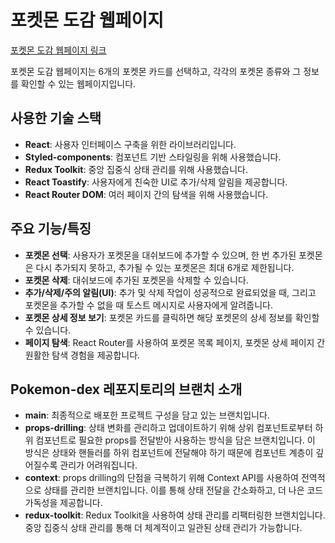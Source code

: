 # 포켓몬 도감 웹페이지
[포켓몬 도감 웹페이지 링크](pokemon-dex-puce.vercel.app)


포켓몬 도감 웹페이지는 6개의 포켓몬 카드를 선택하고, 각각의 포켓몬 종류와 그 정보를 확인할 수 있는 웹페이지입니다.

## 사용한 기술 스택

- **React**: 사용자 인터페이스 구축을 위한 라이브러리입니다.
- **Styled-components**: 컴포넌트 기반 스타일링을 위해 사용했습니다.
- **Redux Toolkit**: 중앙 집중식 상태 관리를 위해 사용했습니다.
- **React Toastify**: 사용자에게 친숙한 UI로 추가/삭제 알림을 제공합니다.
- **React Router DOM**: 여러 페이지 간의 탐색을 위해 사용했습니다.

## 주요 기능/특징

- **포켓몬 선택**: 사용자가 포켓몬을 대쉬보드에 추가할 수 있으며, 한 번 추가된 포켓몬은 다시 추가되지 못하고, 추가될 수 있는 포켓몬은 최대 6개로 제한됩니다.
- **포켓몬 삭제**: 대쉬보드에 추가된 포켓몬을 삭제할 수 있습니다.
- **추가/삭제/주의 알림(UI)**: 추가 및 삭제 작업이 성공적으로 완료되었을 때, 그리고 포켓몬을 추가할 수 없을 때 토스트 메시지로 사용자에게 알려줍니다.
- **포켓몬 상세 정보 보기**: 포켓몬 카드를 클릭하면 해당 포켓몬의 상세 정보를 확인할 수 있습니다.
- **페이지 탐색**: React Router를 사용하여 포켓몬 목록 페이지, 포켓몬 상세 페이지 간 원활한 탐색 경험을 제공합니다.

## Pokemon-dex 레포지토리의 브랜치 소개
- **main**: 최종적으로 배포한 프로젝트 구성을 담고 있는 브랜치입니다.
- **props-drilling**: 상태 변화를 관리하고 업데이트하기 위해 상위 컴포넌트로부터 하위 컴포넌트로 필요한 props를 전달받아 사용하는 방식을 담은 브랜치입니다. 이 방식은 상태와 핸들러를 하위 컴포넌트에 전달해야 하기 때문에 컴포넌트 계층이 깊어질수록 관리가 어려워집니다.
- **context**: props drilling의 단점을 극복하기 위해 Context API를 사용하여 전역적으로 상태를 관리한 브랜치입니다. 이를 통해 상태 전달을 간소화하고, 더 나은 코드 가독성을 제공합니다.
- **redux-toolkit**: Redux Toolkit을 사용하여 상태 관리를 리팩터링한 브랜치입니다. 중앙 집중식 상태 관리를 통해 더 체계적이고 일관된 상태 관리가 가능합니다.

